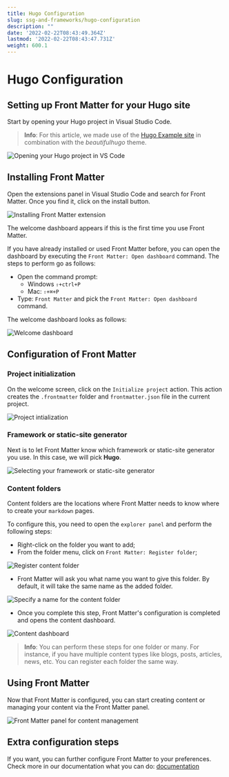 ```yaml
---
title: Hugo Configuration
slug: ssg-and-frameworks/hugo-configuration
description: ""
date: '2022-02-22T08:43:49.364Z'
lastmod: '2022-02-22T08:43:47.731Z'
weight: 600.1
---
```


# Hugo Configuration

## Setting up Front Matter for your Hugo site

Start by opening your Hugo project in Visual Studio Code.

> **Info**: For this article, we made use of the [Hugo Example site][01] in combination with the
> _beautifulhugo_ theme.

![Opening your Hugo project in VS Code][02]

## Installing Front Matter

Open the extensions panel in Visual Studio Code and search for Front Matter. Once you find it, click
on the install button.

![Installing Front Matter extension][03]

The welcome dashboard appears if this is the first time you use Front Matter.

If you have already installed or used Front Matter before, you can open the dashboard by executing
the `Front Matter: Open dashboard` command. The steps to perform go as follows:

- Open the command prompt:
  - Windows `⇧+ctrl+P`
  - Mac: `⇧+⌘+P`
- Type: `Front Matter` and pick the `Front Matter: Open dashboard` command.

The welcome dashboard looks as follows:

![Welcome dashboard][04]

## Configuration of Front Matter

### Project initialization

On the welcome screen, click on the `Initialize project` action. This action creates the
`.frontmatter` folder and `frontmatter.json` file in the current project.

![Project intialization][05]

### Framework or static-site generator

Next is to let Front Matter know which framework or static-site generator you use. In this case, we
will pick **Hugo**.

![Selecting your framework or static-site generator][06]

### Content folders

Content folders are the locations where Front Matter needs to know where to create your `markdown` pages.

To configure this, you need to open the `explorer panel` and perform the following steps:

- Right-click on the folder you want to add;
- From the folder menu, click on `Front Matter: Register folder`;

![Register content folder][07]

- Front Matter will ask you what name you want to give this folder. By default, it will take the
  same name as the added folder.

![Specify a name for the content folder][08]

- Once you complete this step, Front Matter's configuration is completed and opens the content
  dashboard.

![Content dashboard][09]

> **Info**: You can perform these steps for one folder or many. For instance, if you have multiple
> content types like blogs, posts, articles, news, etc. You can register each folder the same way.

## Using Front Matter

Now that Front Matter is configured, you can start creating content or managing your content via the
Front Matter panel.

![Front Matter panel for content management][10]

## Extra configuration steps

If you want, you can further configure Front Matter to your preferences. Check more in our
documentation what you can do: [documentation][11]

<!-- Link References -->
[01]: https://github.com/gohugoio/hugoBasicExample
[02]: /hugo-configuration/hugo-configuration1.png
[03]: /hugo-configuration/hugo-configuration2.png
[04]: /hugo-configuration/hugo-configuration3.png
[05]: /hugo-configuration/hugo-configuration4.png
[06]: /hugo-configuration/hugo-configuration5.png
[07]: /hugo-configuration/hugo-configuration6.png
[08]: /hugo-configuration/hugo-configuration7.png
[09]: /hugo-configuration/hugo-configuration8.png
[10]: /hugo-configuration/hugo-configuration9.png
[11]: /docs
